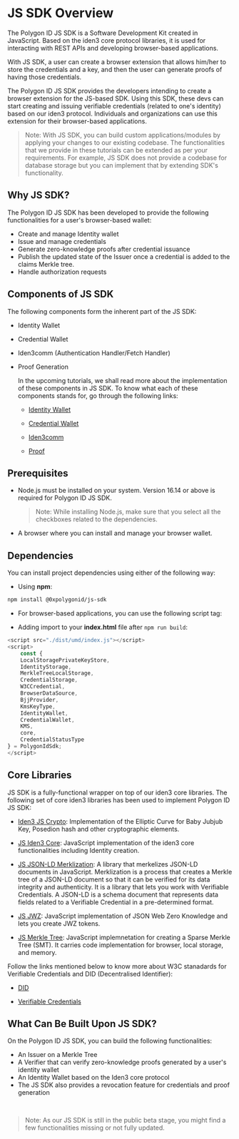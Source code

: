 # JS SDK Overview

The Polygon ID JS SDK is a Software Development Kit created in JavaScript. Based on the iden3 core protocol libraries, it is used for interacting with REST APIs and developing browser-based applications.

With JS SDK, a user can create a browser extension that allows him/her to store the credentials and a key, and then the user can generate proofs of having those credentials.

The Polygon ID JS SDK provides the developers intending to create a browser extension for the JS-based SDK. Using this SDK, these devs can start creating and issuing verifiable credentials (related to one's identity) based on our iden3 protocol. Individuals and organizations can use this extension for their browser-based applications.

> Note: With JS SDK, you can build custom applications/modules by applying your changes to our existing codebase. The functionalities that we provide in these tutorials can be extended as per your requirements. For example, JS SDK does not provide a codebase for database storage but you can implement that by extending SDK's functionality.

## Why JS SDK?

The Polygon ID JS SDK has been developed to provide the following functionalities for a user's browser-based wallet:

- Create and manage Identity wallet
- Issue and manage credentials
- Generate zero-knowledge proofs after credential issuance
- Publish the updated state of the Issuer once a credential is added to the claims Merkle tree.
- Handle authorization requests

## Components of JS SDK

The following components form the inherent part of the JS SDK:

- Identity Wallet
- Credential Wallet
- Iden3comm (Authentication Handler/Fetch Handler)
- Proof Generation

    In the upcoming tutorials, we shall read more about the implementation of these components in JS SDK. To know what each of these components stands for, go through the following links:

  - [Identity Wallet](../wallet/wallet-sdk/polygonid-sdk/identity/overview.md)

  - [Credential Wallet](../wallet/wallet-sdk/polygonid-sdk/credential/overview.md)

  - [Iden3comm](../wallet/wallet-sdk/polygonid-sdk/iden3comm/overview.md)

  - [Proof](../wallet/wallet-sdk/polygonid-sdk/proof/overview.md)

## Prerequisites

- Node.js must be installed on your system. Version 16.14 or above is required for Polygon ID JS SDK.

    > Note: While installing Node.js, make sure that you select all the checkboxes related to the dependencies.

- A browser where you can install and manage your browser wallet.

## Dependencies

You can install project dependencies using either of the following way:

- Using **npm**:

```bash
npm install @0xpolygonid/js-sdk
```

- For browser-based applications, you can use the following script tag:

- Adding import to your **index.html** file after `npm run build`:

```javascript
<script src="./dist/umd/index.js"></script>
<script>
    const {
    LocalStoragePrivateKeyStore,
    IdentityStorage,
    MerkleTreeLocalStorage,
    CredentialStorage,
    W3CCredential,
    BrowserDataSource,
    BjjProvider,
    KmsKeyType,
    IdentityWallet,
    CredentialWallet,
    KMS,
    core,
    CredentialStatusType
} = PolygonIdSdk;
</script>
```

## Core Libraries

JS SDK is a fully-functional wrapper on top of our iden3 core libraries. The following set of core iden3 libraries has been used to implement Polygon ID JS SDK:

- <a href="https://github.com/iden3/js-crypto" target="_blank">Iden3 JS Crypto</a>: Implementation of the Elliptic Curve for Baby Jubjub Key, Posedion hash and other cryptographic elements.

- <a href="https://github.com/iden3/js-iden3-core" target="_blank">JS Iden3 Core</a>: JavaScript implementation of the iden3 core functionalities including Identity creation.

- <a href="https://github.com/iden3/js-jsonld-merklization" target="_blank">JS JSON-LD Merklization</a>: A library that merkelizes JSON-LD documents in JavaScript. Merklization is a process that creates a Merkle tree of a JSON-LD document so that it can be verified for its data integrity and authenticity. It is a library that lets you work with Verifiable Credentials. A JSON-LD is a schema document that represents data fields related to a Verifiable Credential in a pre-determined format.

- <a href="https://github.com/iden3/js-jwz" target="_blank">JS JWZ</a>: JavaScript implementation of JSON Web Zero Knowledge and lets you create JWZ tokens.

- <a href="https://github.com/iden3/js-merkletree" target="_blank">JS Merkle Tree</a>: JavaScript implemnetation for creating a Sparse Merkle Tree (SMT). It carries code implementation for browser, local storage, and memory.

Follow the links mentioned below to know more about W3C stanadards for Verifiable Credentials and DID (Decentralised Identifier):

- <a href="https://www.w3.org/TR/did-core/" target="_blank">DID</a>

- <a href="https://www.w3.org/TR/vc-data-model/" target="_blank">Verifiable Credentials</a>

## What Can Be Built Upon JS SDK?

On the Polygon ID JS SDK, you can build the following functionalities:

- An Issuer on a Merkle Tree
- A Verifier that can verify zero-knowledge proofs generated by a user's identity wallet
- An Identity Wallet based on the Iden3 core protocol
- The JS SDK also provides a revocation feature for credentials and proof generation

<br>

> Note: As our JS SDK is still in the public beta stage, you might find a few functionalities missing or not fully updated.
